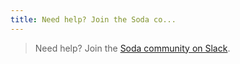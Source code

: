```yaml
---
title: Need help? Join the Soda co...
---
```


> Need help? Join the [Soda community on Slack](https://community.soda.io/slack).
